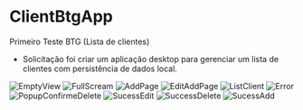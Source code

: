 # ClientBtgApp
Primeiro Teste BTG (Lista de clientes)
  - Solicitação foi criar um aplicação desktop para gerenciar um lista de clientes com persistência de dados local.


![EmptyView](https://github.com/user-attachments/assets/96efa37b-7445-4d88-9290-a92ab71142f5)
![FullScream](https://github.com/user-attachments/assets/df2cc98b-7ef8-4c7e-9473-f3cd92d30183)
![AddPage](https://github.com/user-attachments/assets/4d6b1225-1070-4ed9-8709-d3e153795c88)
![EditAddPage](https://github.com/user-attachments/assets/a70d540f-4a7d-44c5-829d-5788e33f2d33)
![ListClient](https://github.com/user-attachments/assets/624343cc-cd96-4ad4-8173-2c7b040cfd74)
![Error](https://github.com/user-attachments/assets/6b918bab-8b49-475c-9c89-cac2d8915b69)
![PopupConfirmeDelete](https://github.com/user-attachments/assets/88d2f33a-e245-4163-9dfb-07707211185e)
![SucessEdit](https://github.com/user-attachments/assets/f9f619a9-3b9c-436d-8244-d4e95089bf00)
![SuccessDelete](https://github.com/user-attachments/assets/9cbde5e3-b8a8-43ca-b214-e30a4d0e20af)
![SucessAdd](https://github.com/user-attachments/assets/dfa34cf0-63ed-4d4d-bef3-ad80111555f7)
